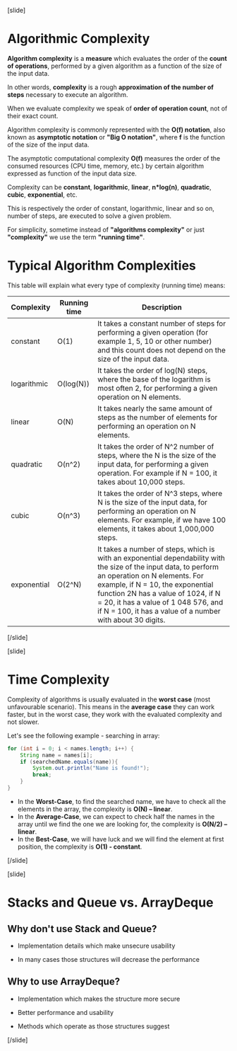 [slide]
# Algorithmic Complexity

**Algorithm complexity** is a **measure** which evaluates the order of the **count of operations**, performed by a given algorithm as a function of the size of the input data.

In other words, **complexity** is a rough **approximation of the number of steps** necessary to execute an algorithm.

When we evaluate complexity we speak of **order of operation count**, not of their exact count.

Algorithm complexity is commonly represented with the **O(f) notation**, also known as **asymptotic notation** or **"Big O notation"**, where **f** is the function of the size of the input data.

The asymptotic computational complexity **O(f)** measures the order of the consumed resources (CPU time, memory, etc.) by certain algorithm expressed as function of the input data size.

Complexity can be **constant**, **logarithmic**, **linear**, **n*log(n)**, **quadratic**, **cubic**, **exponential**, etc.

This is respectively the order of constant, logarithmic, linear and so on, number of steps, are executed to solve a given problem.

For simplicity, sometime instead of **"algorithms complexity"** or just **"complexity"** we use the term **"running time"**.

# Typical Algorithm Complexities

This table will explain what every type of complexity (running time) means:

| **Complexity** | **Running time** | **Description** |
| --- | --- | --- |
|  constant   |    O(1)      | It takes a constant number of steps for performing a given operation (for example 1, 5, 10 or other number) and this count does not depend on the size of the input data. |
| logarithmic |  O(log(N))   | It takes the order of log(N) steps, where the base of the logarithm is most often 2, for performing a given operation on N elements. |
|   linear    |    O(N)      | It takes nearly the same amount of steps as the number of elements for performing an operation on N elements. |
|  quadratic  |    O(n^2)     | It takes the order of N^2 number of steps, where the N is the size of the input data, for performing a given operation.  For example if N = 100, it takes about 10,000 steps. |
|   cubic     |    O(n^3)     | It takes the order of N^3 steps, where N is the size of the input data, for performing an operation on N elements. For example, if we have 100 elements, it takes about 1,000,000 steps. |
|exponential|O(2^N)| It takes a number of steps, which is with an exponential dependability with the size of the input data, to perform an operation on N elements. For example, if N = 10, the exponential function 2N has a value of 1024, if N = 20, it has a value of 1 048 576, and if N = 100, it has a value of a number with about 30 digits.|

[/slide]

[slide]

# Time Complexity

Complexity of algorithms is usually evaluated in the **worst case** (most unfavourable scenario). 
This means in the **average case** they can work faster, but in the worst case, they work with the evaluated complexity and not slower.

Let's see the following example - searching in array:
```java
for (int i = 0; i < names.length; i++) {
    String name = names[i];
    if (searchedName.equals(name)){
        System.out.println("Name is found!");
        break;
    }
}
```
- In the **Worst-Case**, to find the searched name, we have to check all the elements in the array, the complexity is **O(N) – linear**.
- In the **Average-Case**, we can expect to check half the names in the array until we find the one we are looking for, the complexity is **O(N/2) – linear**.
- In the **Best-Case**, we will have luck and we will find the element at first position, the complexity is **O(1) - constant**.

[/slide]


[slide]

# Stacks and Queue vs. ArrayDeque

## Why don't use Stack and Queue?

- Implementation details which make unsecure usability

- In many cases those structures will decrease the performance


## Why to use ArrayDeque?

- Implementation which makes the structure more secure

- Better performance and usability

- Methods which operate as those structures suggest



[/slide]